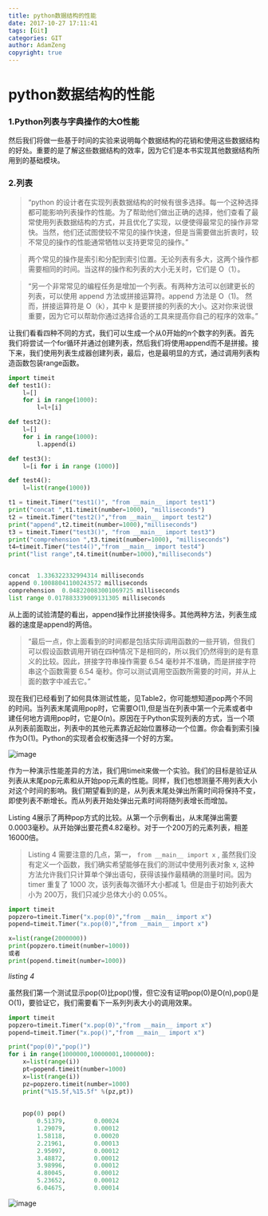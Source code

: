```yaml
---
title: python数据结构的性能
date: 2017-10-27 17:11:41
tags: [Git]
categories: GIT
author: AdamZeng
copyright: true
---
```

# python数据结构的性能

### 1.Python列表与字典操作的大O性能

然后我们将做一些基于时间的实验来说明每个数据结构的花销和使用这些数据结构的好处。重要的是了解这些数据结构的效率，因为它们是本书实现其他数据结构所用到的基础模块。<!--more-->

### 2.列表

>“python 的设计者在实现列表数据结构的时候有很多选择。每一个这种选择都可能影响列表操作的性能。为了帮助他们做出正确的选择，他们查看了最常使用列表数据结构的方式，并且优化了实现，以便使得最常见的操作非常快。当然，他们还试图使较不常见的操作快速，但是当需要做出折衷时，较不常见的操作的性能通常牺牲以支持更常见的操作。”

> 两个常见的操作是索引和分配到索引位置。无论列表有多大，这两个操作都需要相同的时间。当这样的操作和列表的大小无关时，它们是 O（1）。

>“另一个非常常见的编程任务是增加一个列表。有两种方法可以创建更长的列表，可以使用 append 方法或拼接运算符。append 方法是 O（1)。 然而，拼接运算符是 O（k），其中 k 是要拼接的列表的大小。这对你来说很重要，因为它可以帮助你通过选择合适的工具来提高你自己的程序的效率。”

让我们看看四种不同的方式，我们可以生成一个从0开始的n个数字的列表。首先我们将尝试一个for循环并通过创建列表，然后我们将使用append而不是拼接。接下来，我们使用列表生成器创建列表，最后，也是最明显的方式，通过调用列表构造函数包装range函数。

```python
import timeit
def test1():
    l=[]
    for i in range(1000):
        l=l+[i]

def test2():
    l=[]
    for i in range(1000):
        l.append(i)

def test3():
    l=[i for i in range (1000)]

def test4():
    l=list(range(1000))

t1 = timeit.Timer("test1()", "from __main__ import test1")
print("concat ",t1.timeit(number=1000), "milliseconds")
t2 = timeit.Timer("test2()","from __main__ import test2")
print("append",t2.timeit(number=1000),"milliseconds")
t3 = timeit.Timer("test3()", "from __main__ import test3")
print("comprehension ",t3.timeit(number=1000), "milliseconds")
t4=timeit.Timer("test4()","from __main__ import test4")
print("list range",t4.timeit(number=1000),"milliseconds")


concat  1.336322332994314 milliseconds
append 0.10088041100243572 milliseconds
comprehension  0.048220083001069725 milliseconds
list range 0.017883339009131305 milliseconds

```

从上面的试验清楚的看出，append操作比拼接快得多。其他两种方法，列表生成器的速度是append的两倍。

>“最后一点，你上面看到的时间都是包括实际调用函数的一些开销，但我们可以假设函数调用开销在四种情况下是相同的，所以我们仍然得到的是有意义的比较。因此，拼接字符串操作需要 6.54 毫秒并不准确，而是拼接字符串这个函数需要 6.54 毫秒。你可以测试调用空函数所需要的时间，并从上面的数字中减去它。”

现在我们已经看到了如何具体测试性能，见Table2，你可能想知道pop两个不同的时间。当列表末尾调用pop时，它需要O(1),但是当在列表中第一个元素或者中建任何地方调用pop时，它是O(n)。原因在于Python实现列表的方式，当一个项从列表前面取出，列表中的其他元素靠近起始位置移动一个位置。你会看到索引操作为O(1)。Python的实现者会权衡选择一个好的方案。

![image](https://facert.gitbooks.io/python-data-structure-cn/2.%E7%AE%97%E6%B3%95%E5%88%86%E6%9E%90/2.6.%E5%88%97%E8%A1%A8/assets/2.6.%E5%88%97%E8%A1%A8%20Table2.png)

作为一种演示性能差异的方法，我们用timeit来做一个实验。我们的目标是验证从列表从末尾pop元素和从开始pop元素的性能。同样，我们也想测量不用列表大小对这个时间的影响。我们期望看到的是，从列表末尾处弹出所需时间将保持不变，即使列表不断增长。而从列表开始处弹出元素时间将随列表增长而增加。

Listing 4展示了两种pop方式的比较。从第一个示例看出，从末尾弹出需要0.0003毫秒。从开始弹出要花费4.82毫秒。对于一个200万的元素列表，相差16000倍。

> Listing 4 需要注意的几点，第一， `from __main__ import x` , 虽然我们没有定义一个函数，我们确实希望能够在我们的测试中使用列表对象 x, 这种方法允许我们只计算单个弹出语句，获得该操作最精确的测量时间。因为 timer 重复了 1000 次，该列表每次循环大小都减 1。但是由于初始列表大小为 200万，我们只减少总体大小的 0.05%。

```python
import timeit
popzero=timeit.Timer("x.pop(0)","from __main__ import x")
popend=timeit.Timer("x.pop(0)","from __main__ import x")

x=list(range(2000000))
print(popzero.timeit(number=1000))
或者
print(popend.timeit(number=1000))
```

_listing 4_

虽然我们第一个测试显示pop(0)比pop()慢，但它没有证明pop(0)是O(n),pop()是O(1)，要验证它，我们需要看下一系列列表大小的调用效果。

```python
import timeit
popzero=timeit.Timer("x.pop(0)","from __main__ import x")
popend=timeit.Timer("x.pop()","from __main__ import x")

print("pop(0)","pop()")
for i in range(1000000,10000001,1000000):
    x=list(range(i))
    pt=popend.timeit(number=1000)
    x=list(range(i))
    pz=popzero.timeit(number=1000)
    print("%15.5f,%15.5f" %(pz,pt))
    
    
    pop(0) pop()
        0.51379,        0.00024
        1.29079,        0.00012
        1.58118,        0.00020
        2.21961,        0.00013
        2.95097,        0.00012
        3.48872,        0.00012
        3.98996,        0.00012
        4.80045,        0.00012
        5.23652,        0.00012
        6.04675,        0.00014
```

![image](https://facert.gitbooks.io/python-data-structure-cn/2.%E7%AE%97%E6%B3%95%E5%88%86%E6%9E%90/2.6.%E5%88%97%E8%A1%A8/assets/2.6.%E5%88%97%E8%A1%A8.poptime.png)

